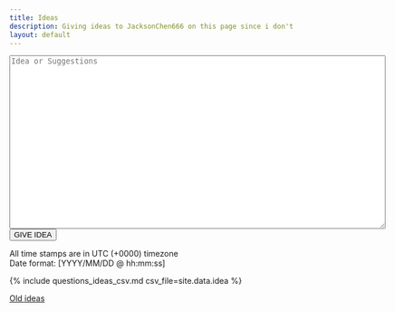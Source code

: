 ```yaml
---
title: Ideas
description: Giving ideas to JacksonChen666 on this page since i don't know
layout: default
---
```

<div id="GIVE IDEA">
    <form action="https://JacksonChen666.000webhostapp.com/submit.php" method="post">
        <textarea name="i" maxlength="100000" cols="80" rows="20" placeholder="Idea or Suggestions"></textarea><br>
        <input type="submit" value="GIVE IDEA" name="formSubmit">
    </form>
</div>

All time stamps are in UTC (+0000) timezone<br>
Date format: [YYYY/MM/DD @ hh:mm:ss]<br>

{% include questions_ideas_csv.md csv_file=site.data.idea %}

[Old ideas](old-ideas)
